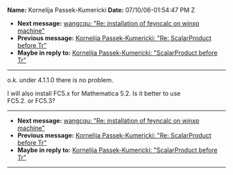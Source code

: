 **Name:** Kornelija Passek-Kumericki
**Date:** 07/10/06-01:54:47 PM Z

  - **Next message:** [wangcqu: "Re: installation of feyncalc on winxp
    machine"](0379.html)
  - **Previous message:** [Kornelija Passek-Kumericki: "Re:
    ScalarProduct before Tr"](0377.html)
  - **Maybe in reply to:** [Kornelija Passek-Kumericki: "ScalarProduct
    before Tr"](0375.html)

-----

o.k. under 4.1.1.0 there is no problem.  

I will also install FC5.x for Mathematica 5.2. Is it better to use  
FC5.2. or FC5.3?  

-----

  - **Next message:** [wangcqu: "Re: installation of feyncalc on winxp
    machine"](0379.html)
  - **Previous message:** [Kornelija Passek-Kumericki: "Re:
    ScalarProduct before Tr"](0377.html)
  - **Maybe in reply to:** [Kornelija Passek-Kumericki: "ScalarProduct
    before Tr"](0375.html)

-----

